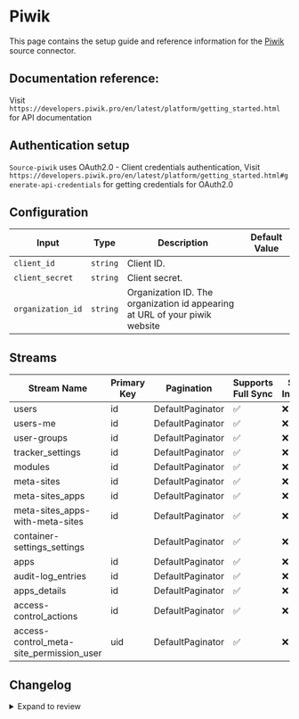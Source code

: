 # Piwik
This page contains the setup guide and reference information for the [Piwik](https://piwik.pro/) source connector.

## Documentation reference:
Visit `https://developers.piwik.pro/en/latest/platform/getting_started.html` for API documentation

## Authentication setup
`Source-piwik` uses OAuth2.0 - Client credentials authentication,
Visit `https://developers.piwik.pro/en/latest/platform/getting_started.html#generate-api-credentials` for getting credentials for OAuth2.0

## Configuration

| Input | Type | Description | Default Value |
|-------|------|-------------|---------------|
| `client_id` | `string` | Client ID.  |  |
| `client_secret` | `string` | Client secret.  |  |
| `organization_id` | `string` | Organization ID. The organization id appearing at URL of your piwik website |  |

## Streams
| Stream Name | Primary Key | Pagination | Supports Full Sync | Supports Incremental |
|-------------|-------------|------------|---------------------|----------------------|
| users | id | DefaultPaginator | ✅ |  ❌  |
| users-me | id | DefaultPaginator | ✅ |  ❌  |
| user-groups | id | DefaultPaginator | ✅ |  ❌  |
| tracker_settings | id | DefaultPaginator | ✅ |  ❌  |
| modules | id | DefaultPaginator | ✅ |  ❌  |
| meta-sites | id | DefaultPaginator | ✅ |  ❌  |
| meta-sites_apps | id | DefaultPaginator | ✅ |  ❌  |
| meta-sites_apps-with-meta-sites | id | DefaultPaginator | ✅ |  ❌  |
| container-settings_settings |  | DefaultPaginator | ✅ |  ❌  |
| apps | id | DefaultPaginator | ✅ |  ❌  |
| audit-log_entries | id | DefaultPaginator | ✅ |  ❌  |
| apps_details | id | DefaultPaginator | ✅ |  ❌  |
| access-control_actions | id | DefaultPaginator | ✅ |  ❌  |
| access-control_meta-site_permission_user | uid | DefaultPaginator | ✅ |  ❌  |

## Changelog

<details>
  <summary>Expand to review</summary>

| Version | Date | Pull Request | Subject |
| ------------------ | ------------ | --- | ---------------- |
| 0.0.32 | 2025-07-19 | [63432](https://github.com/airbytehq/airbyte/pull/63432) | Update dependencies |
| 0.0.31 | 2025-07-12 | [63237](https://github.com/airbytehq/airbyte/pull/63237) | Update dependencies |
| 0.0.30 | 2025-07-05 | [62636](https://github.com/airbytehq/airbyte/pull/62636) | Update dependencies |
| 0.0.29 | 2025-06-28 | [62409](https://github.com/airbytehq/airbyte/pull/62409) | Update dependencies |
| 0.0.28 | 2025-06-21 | [61880](https://github.com/airbytehq/airbyte/pull/61880) | Update dependencies |
| 0.0.27 | 2025-06-14 | [60533](https://github.com/airbytehq/airbyte/pull/60533) | Update dependencies |
| 0.0.26 | 2025-05-10 | [60188](https://github.com/airbytehq/airbyte/pull/60188) | Update dependencies |
| 0.0.25 | 2025-05-04 | [59525](https://github.com/airbytehq/airbyte/pull/59525) | Update dependencies |
| 0.0.24 | 2025-04-27 | [59112](https://github.com/airbytehq/airbyte/pull/59112) | Update dependencies |
| 0.0.23 | 2025-04-19 | [58490](https://github.com/airbytehq/airbyte/pull/58490) | Update dependencies |
| 0.0.22 | 2025-04-12 | [57909](https://github.com/airbytehq/airbyte/pull/57909) | Update dependencies |
| 0.0.21 | 2025-04-05 | [57315](https://github.com/airbytehq/airbyte/pull/57315) | Update dependencies |
| 0.0.20 | 2025-03-29 | [56764](https://github.com/airbytehq/airbyte/pull/56764) | Update dependencies |
| 0.0.19 | 2025-03-22 | [56164](https://github.com/airbytehq/airbyte/pull/56164) | Update dependencies |
| 0.0.18 | 2025-03-08 | [55526](https://github.com/airbytehq/airbyte/pull/55526) | Update dependencies |
| 0.0.17 | 2025-03-01 | [55044](https://github.com/airbytehq/airbyte/pull/55044) | Update dependencies |
| 0.0.16 | 2025-02-23 | [54553](https://github.com/airbytehq/airbyte/pull/54553) | Update dependencies |
| 0.0.15 | 2025-02-15 | [53958](https://github.com/airbytehq/airbyte/pull/53958) | Update dependencies |
| 0.0.14 | 2025-02-08 | [53509](https://github.com/airbytehq/airbyte/pull/53509) | Update dependencies |
| 0.0.13 | 2025-02-01 | [53013](https://github.com/airbytehq/airbyte/pull/53013) | Update dependencies |
| 0.0.12 | 2025-01-25 | [52515](https://github.com/airbytehq/airbyte/pull/52515) | Update dependencies |
| 0.0.11 | 2025-01-18 | [51926](https://github.com/airbytehq/airbyte/pull/51926) | Update dependencies |
| 0.0.10 | 2025-01-11 | [51365](https://github.com/airbytehq/airbyte/pull/51365) | Update dependencies |
| 0.0.9 | 2024-12-28 | [50744](https://github.com/airbytehq/airbyte/pull/50744) | Update dependencies |
| 0.0.8 | 2024-12-21 | [50253](https://github.com/airbytehq/airbyte/pull/50253) | Update dependencies |
| 0.0.7 | 2024-12-14 | [49728](https://github.com/airbytehq/airbyte/pull/49728) | Update dependencies |
| 0.0.6 | 2024-12-12 | [49356](https://github.com/airbytehq/airbyte/pull/49356) | Update dependencies |
| 0.0.5 | 2024-12-11 | [49103](https://github.com/airbytehq/airbyte/pull/49103) | Starting with this version, the Docker image is now rootless. Please note that this and future versions will not be compatible with Airbyte versions earlier than 0.64 |
| 0.0.4 | 2024-11-04 | [48305](https://github.com/airbytehq/airbyte/pull/48305) | Update dependencies |
| 0.0.3 | 2024-10-29 | [47931](https://github.com/airbytehq/airbyte/pull/47931) | Update dependencies |
| 0.0.2 | 2024-10-28 | [47569](https://github.com/airbytehq/airbyte/pull/47569) | Update dependencies |
| 0.0.1 | 2024-09-14 | [45586](https://github.com/airbytehq/airbyte/pull/45586) | Initial release by [@btkcodedev](https://github.com/btkcodedev) via Connector Builder |

</details>
